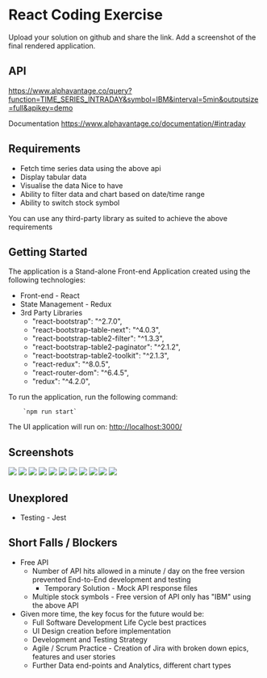 # React Coding Exercise

Upload your solution on github and share the link. Add a screenshot of the final rendered application.

## API

https://www.alphavantage.co/query?function=TIME_SERIES_INTRADAY&symbol=IBM&interval=5min&outputsize=full&apikey=demo

Documentation
https://www.alphavantage.co/documentation/#intraday

## Requirements

 - Fetch time series data using the above api
 - Display tabular data
 - Visualise the data
 Nice to have
 - Ability to filter data and chart based on date/time range 
 - Ability to switch stock symbol

You can use any third-party library as suited to achieve the above requirements

## Getting Started
The application is a Stand-alone Front-end Application created using the following technologies:

- Front-end - React
- State Management - Redux
- 3rd Party Libraries
  - "react-bootstrap": "^2.7.0",
  - "react-bootstrap-table-next": "^4.0.3",
  - "react-bootstrap-table2-filter": "^1.3.3",
  - "react-bootstrap-table2-paginator": "^2.1.2",
  - "react-bootstrap-table2-toolkit": "^2.1.3",
  - "react-redux": "^8.0.5",
  - "react-router-dom": "^6.4.5",
  - "redux": "^4.2.0",

To run the application, run the following command:

        `npm run start`

The UI application will run on:
[http://localhost:3000/](http://localhost:3000/)

## Screenshots
![](./src/data/Screenshot2.png)
![](./src/data/Screenshot1.png)
![](./src/data/Screenshot11.png)
![](./src/data/Screenshot10.png)
![](./src/data/Screenshot9.png)
![](./src/data/Screenshot8.png)
![](./src/data/Screenshot7.png)
![](./src/data/Screenshot6.png)
![](./src/data/Screenshot5.png)
![](./src/data/Screenshot4.png)
![](./src/data/Screenshot3.png)

## Unexplored
- Testing - Jest

## Short Falls / Blockers
- Free API 
  - Number of API hits allowed in a minute / day on the free version prevented End-to-End development and testing
    - Temporary Solution - Mock API response files
  - Multiple stock symbols - Free version of API only has "IBM" using the above API 
- Given more time, the key focus for the future would be:
  - Full Software Development Life Cycle best practices
  - UI Design creation before implementation
  - Development and Testing Strategy
  - Agile / Scrum Practice - Creation of Jira with broken down epics, features and user stories
  - Further Data end-points and Analytics, different chart types
